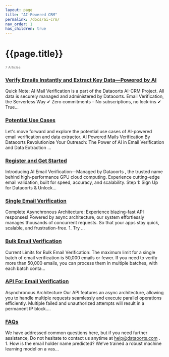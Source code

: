 ```yaml
---
layout: page
title: "AI-Powered CRM" 
permalink: /docs/ai-crm/
nav_order: 1
has_children: true
---
```


# {{page.title}}

<div style="font-size:0.78em;color: #797878; margin-bottom:1.5em;">
     <span>7 Articles</span>
</div>


### [Verify Emails Instantly and Extract Key Data—Powered by AI](/docs/verify-emails-instantly-and-extract-key-data-powered-by-ai)
Quick Note: AI Mail Verification is a part of the Dataoorts AI-CRM Project. All data is securely managed and administered by Dataoorts. Email Verification, the Serverless Way ✔ Zero commitments – No subscriptions, no lock-ins ✔ True...

### [Potential Use Cases](/docs/potential-usecases/) 
Let's move forward and explore the potential use cases of AI-powered email verification and data extractor. AI Powered Mails Verification By Dataoorts Revolutionize Your Outreach: The Power of AI in Email Verification and Data Extraction ...

### [Register and Get Started](/docs/register-get-started/) 
Introducing AI Email Verification—Managed by Dataoorts , the trusted name behind high-performance GPU cloud computing. Experience cutting-edge email validation, built for speed, accuracy, and scalability. Step 1: Sign Up for Dataoorts & Unlock...
 
### [Single Email Verification](/docs/single-email-verification/)
Complete Asynchronous Architecture: Experience blazing-fast API responses! Powered by async architecture, our system effortlessly manages thousands of concurrent requests. So that your apps stay quick, scalable, and frustration-free. 1. Try ...

### [Bulk Email Verification](/docs/bulk-email-verification/)
Current Limits for Bulk Email Verification: The maximum limit for a single batch of email verification is 50,000 emails or fewer. If you need to verify more than 50,000 emails, you can process them in multiple batches, with each batch conta...
 
### [API For Email Verification](/docs/api-email-verification/)
Asynchronous Architecture Our API features an async architecture, allowing you to handle multiple requests seamlessly and execute parallel operations efficiently. Multiple failed and unauthorized attempts will result in a permanent IP block....
 
### [FAQs](/docs/faqs) 
We have addressed common questions here, but if you need further assistance, Do not hesitate to contact us anytime at help@dataoorts.com . 1. How is the email holder name predicted? We’ve trained a robust machine learning model on a vas...
